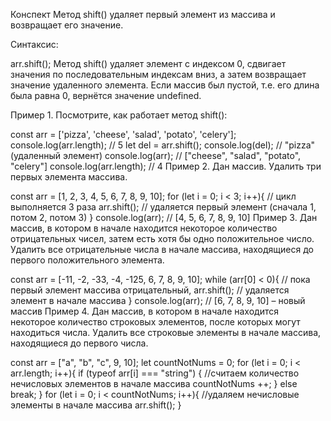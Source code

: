 Конспект
Метод shift() удаляет первый элемент из массива и возвращает его значение.

Синтаксис:

arr.shift();
Метод shift() удаляет элемент c индексом 0, сдвигает значения по последовательным индексам вниз, а затем возвращает значение удаленного элемента. Если массив был пустой, т.е. его длина была равна 0, вернётся значение undefined.

Пример 1. Посмотрите, как работает метод shift():

const arr = ['pizza', 'cheese', 'salad', 'potato', 'celery'];
console.log(arr.length);    // 5
let del = arr.shift();
console.log(del);           // "pizza" (удаленный элемент)
console.log(arr);           // ["cheese", "salad", "potato", "celery"]
console.log(arr.length);    // 4
Пример 2. Дан массив. Удалить три первых элемента массива.

const arr = [1, 2, 3, 4, 5, 6, 7, 8, 9, 10];
for (let i = 0; i < 3; i++){ // цикл выполняется 3 раза 
  arr.shift();               // удаляется первый элемент (сначала 1, потом 2, потом 3)
}
console.log(arr);            // [4, 5, 6, 7, 8, 9, 10]
Пример 3. Дан массив, в котором в начале находится некоторое количество отрицательных чисел, затем есть хотя бы одно положительное число. Удалить все отрицательные числа в начале массива, находящиеся до первого положительного элемента.

const arr = [-11, -2, -33, -4, -125, 6, 7, 8, 9, 10];
while (arr[0] < 0){  // пока первый элемент массива отрицательный,
  arr.shift();       // удаляется элемент в начале массива
}
console.log(arr);    // [6, 7, 8, 9, 10] – новый массив
Пример 4. Дан массив, в котором в начале находится некоторое количество строковых элементов, после которых могут находиться числа. Удалить все строковые элементы в начале массива, находящиеся до первого числа.

const arr = ["a", "b", "c",  9, 10];
let countNotNums = 0;
  for (let i = 0; i < arr.length; i++){
    if (typeof arr[i] === "string") {  //считаем количество нечисловых элементов в начале массива
      countNotNums ++;
    } else break;
  }
  for (let i = 0; i < countNotNums; i++){  //удаляем нечисловые элементы в начале массива
    arr.shift();
  }
